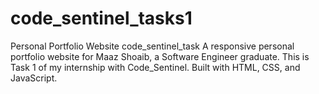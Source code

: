 # code_sentinel_tasks1
Personal Portfolio Website code_sentinel_task
A responsive personal portfolio website for Maaz Shoaib, a Software Engineer graduate. This is Task 1 of my internship with Code_Sentinel. Built with HTML, CSS, and JavaScript.
